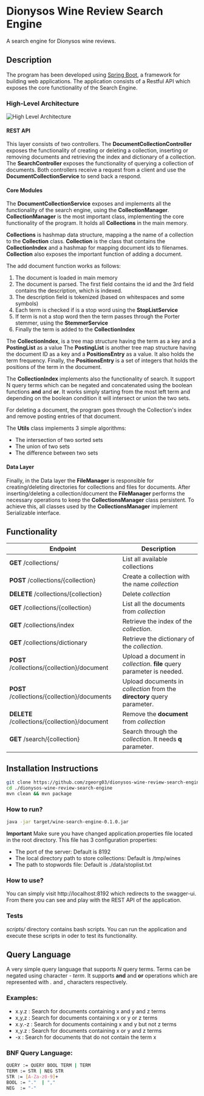 # Dionysos Wine Review Search Engine
A search engine for Dionysos wine reviews.

## Description
The program has been developed using [Spring Boot](https://projects.spring.io/spring-boot/), a framework for building
web applications. The application consists of a Restful API which exposes the core functionality of the Search Engine.

### High-Level Architecture
![High Level Architecture](https://www.cs.ucy.ac.cy/~zgeorg03/public/wine-search-engine/architecture.png)

#### REST API
This layer consists of two controllers. The **DocumentCollectionController** exposes the functionality of creating
or deleting a collection, inserting or removing documents and retrieving the index and dictionary of a collection. 
The **SearchController** exposes the functionality of querying a collection of documents.
Both controllers receive a request from a client and use the **DocumentCollectionService** to send back a respond.

#### Core Modules

The **DocumentCollectionService** exposes and implements all the functionality of the search engine, using the 
**CollectionManager**. **CollectionManager** is the most important class, implementing the core functionality of the program.
It holds all **Collections** in the main memory.

**Collections** is hashmap data structure, mapping a the name of a collection to the **Collection** class.
**Collection** is the class that contains the **CollectionIndex** and a hashmap for mapping document ids to filenames.  
**Collection** also exposes the important function of adding a document. 

The add document function works as follows:
1. The document is loaded in main memory
2. The document is parsed. The first field contains the id and the 3rd field contains the description, which is indexed.
3. The description field is tokenized (based on whitespaces and some symbols)
4. Each term is checked if is a stop word using the **StopListService**
5. If term is not a stop word then the term passes through the Porter stemmer, using the **StemmerService**
6. Finally the term is added to the **CollectionIndex**

The **CollectionIndex**, is a tree map structure having the term as a key and a **PostingList** as a value
The **PostingList** is another tree map structure having the document ID as a key and a **PositionsEntry** as a value. 
It also holds the term frequency. Finally, the **PositionsEntry** is a set of integers that holds the positions of the term 
in the document.

The **CollectionIndex** implements also the functionality of search. It support N query terms which can be negated and 
concatenated using the boolean functions __and__ and __or__. It works simply starting from the most left term and depending on the boolean 
condition it will intersect or union the two sets.

For deleting a document, the program goes through the Collection's index and remove posting entries of that document.

The **Utils** class implements 3 simple algorithms:
* The intersection of two sorted sets
* The union of two sets
* The difference between two sets


#### Data Layer
Finally, in the Data layer the **FileManager** is responsible for creating/deleting 
directories for collections and files for documents.
After inserting/deleting a collection/document the **FileManager** performs the necessary operations to keep the **CollectionsManager** class 
persistent. To achieve this, all classes used by the **CollectionsManager** implement Serializable interface.

## Functionality

|Endpoint                               |Description                        |
|---------------------------------------|-----------------------------------|
|**GET** /collections/                  | List all available collections        |
|**POST** /collections/{collection}     | Create a collection with the name *_collection_*  |
|**DELETE** /collections/{collection}     | Delete *_collection_*  |
|**GET** /collections/{collection}     | List all the documents from *_collection_*  |
|**GET** /collections/index                  | Retrieve the index of the  *_collection_*.|
|**GET** /collections/dictionary                  | Retrieve the dictionary of the  *_collection_*.|
|**POST** /collections/{collection}/document     | Upload a document in *_collection_*. **file** query parameter is needed.  |
|**POST** /collections/{collection}/documents     | Upload documents in *_collection_* from the **directory** query parameter.|
|**DELETE** /collections/{collection}/document     |Remove the **document** from *_collection_*  |
|**GET** /search/{collection}     | Search through the *_collection_*. It needs **q** parameter.  |


## Installation Instructions
```bash
git clone https://github.com/zgeorg03/dionysos-wine-review-search-engine.git
cd ./dionysos-wine-review-search-engine
mvn clean && mvn package
```

### How to run?
```bash
java -jar target/wine-search-engine-0.1.0.jar
```
**Important** Make sure you have changed application.properties file located in the root directory.
This file has 3 configuration properties:
* The port of the server: Default is 8192
* The local directory path to store collections: Default is /tmp/wines
* The path to stopwords file: Default is ./data/stoplist.txt

### How to use?
You can simply visit http://localhost:8192 which redirects to the swagger-ui. From there you 
can see and play with the REST API of the application.

### Tests
*_scripts/_* directory contains bash scripts. You can run the application and 
execute these scripts in oder to test its functionality.

## Query Language

A very simple query language that supports *_N_* query terms. Terms can be negated 
using character *_- term_*. It supports **and** and **or** operations which are represented
with *_._* and *_,_* characters respectively. 

### Examples:
* x.y.z  : Search for documents containing x and y and z terms
* x,y,z  : Search for documents containing x or y or z terms
* x.y.-z  : Search for documents containing x and y but not z terms
* x,y.z  : Search for documents containing x or y and z terms
* -x : Search for documents that do not contain the term x

### BNF Query Language:
```bash
QUERY := QUERY BOOL TERM | TERM  
TERM := STR | NEG STR
STR := [A-Za-z0-9]+
BOOL := "."  | ","
NEG  := "-"
```

